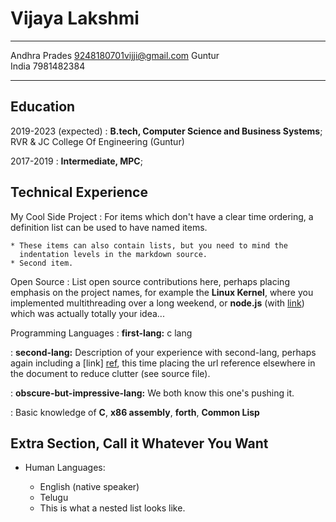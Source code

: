 Vijaya Lakshmi
=============

-------------------     ----------------------------
Andhra Prades                   9248180701vijji@gmail.com
Guntur                          
India                           7981482384
-------------------     ----------------------------

Education
---------

2019-2023 (expected)
:   **B.tech, Computer Science and Business Systems**; RVR & JC College Of Engineering (Guntur)


2017-2019
:   **Intermediate, MPC**; 


Technical Experience
--------------------

My Cool Side Project
:   For items which don't have a clear time ordering, a definition
    list can be used to have named items.

    * These items can also contain lists, but you need to mind the
      indentation levels in the markdown source.
    * Second item.

Open Source
:   List open source contributions here, perhaps placing emphasis on
    the project names, for example the **Linux Kernel**, where you
    implemented multithreading over a long weekend, or **node.js**
    (with [link](http://nodejs.org)) which was actually totally
    your idea...

Programming Languages
:   **first-lang:**  c lang

:   **second-lang:** Description of your experience with second-lang,
    perhaps again including a [link] [ref], this time placing the url
    reference elsewhere in the document to reduce clutter (see source
    file). 

:   **obscure-but-impressive-lang:** We both know this one's pushing
    it.

:   Basic knowledge of **C**, **x86 assembly**, **forth**, **Common Lisp**

[ref]: https://github.com/githubuser/superlongprojectname

Extra Section, Call it Whatever You Want
----------------------------------------

* Human Languages:

     * English (native speaker)
     * Telugu
     * This is what a nested list looks like.
